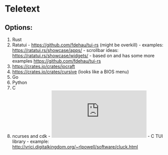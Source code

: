 # Teletext

## Options:
1. Rust
  1. Ratatui 
    - https://github.com/fdehau/tui-rs (might be overkill)
    - examples: https://ratatui.rs/showcase/apps/
    - scrollbar ideas: https://ratatui.rs/showcase/widgets/
    - based on and has some more examples https://github.com/fdehau/tui-rs
  2. https://crates.io/crates/iocraft
  3. https://crates.io/crates/cursive (looks like a BIOS menu)
2. Go
3. Python
4. C
  1. ncurses and cdk 
    - ![cdk](https://invisible-island.net/cdk/manpage/cdk.3.html) - C TUI library
    - example: http://vrici.digitalkingdom.org/~rlpowell/software/cluck.html
